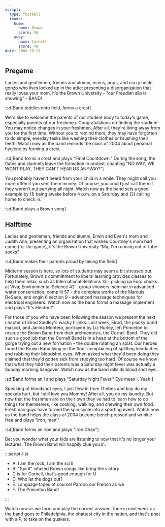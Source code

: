 ```yaml
---
script:
  type: football
  teams:
    home:
      name: Brown
      score: 56
    away:
      name: Cornell
      score: 40
date: 2000-10-21
---
```


## Pregame

Ladies and gentlemen, friends and alumni, moms, pops, and crazy uncle gonzo who lives locked up in the attic; presenting a disorganization that really loves your mom, it's the Brown University - "our Freudian slip is showing" - BAND!

:sd[Band toddles onto field, forms a crest]

We'd like to welcome the parents of our student body to today's game, especially parents of our freshmen. Congratulations on finding the stadium! You may notice changes in your freshmen. After all, they're living away from you for the first time. Without you to remind them, they may have forgotten to do simple, everday tasks like washing their clothes or brushing their teeth. Watch now as the band reminds the class of 2004 about personal hygiene by forming a crest.

:sd[Band forms a crest and plays "Final Countdown." During the song, the flutes and clarinets leave the formation in protest, chanting "NO WAY, WE WONT PLAY, THEY CAN'T HEAR US ANYWAY!"]

You probably haven't heard from your child in a while. They might call you more often if you sent them money. Of course, you could just call them if they weren't out partying all night. Watch now as the band sets a good example by (1) being awake before 4 p.m. on a Saturday and (2) calling home to check in.

:sd[Band plays a Brown song]

## Halftime

Ladies and gentlemen, friends and alumni, Erwin and Evan's mom and Judith Ann, presenting an organization that wishes Courtney's mom had come (for the game), it's the Brown University "Ma, I'm running out of tube socks"

:sd[Band makes their parents proud by taking the field]

Midterm season is here, so lots of students may seem a bit stressed out. Fortunately, Brown's committment to liberal learning provides classes to help them relax, such as International Relations 13 - picking up Euro chicks at Viva; Environmental Science 42 - group showers: seminar in advanced water conservation; comp lit 57 - the complete works of the Marquis DeSade; and engin 6 section 9 - advanced massage techniques for electrical engineers. Watch now as the band forms a massage implement and plays "It's Electric!"

For those of you who have been following the season we present the next chapter of Elrod Snidley's wacky hijinks. Last week, Elrod, the plucky band mascot, and Janina Montero, portrayed by Liz Hurley, left Princeton to rescue the Brown Band from their archnemesis, the Cornell Band. They did such a good job that the Cornell Band is in a heap at the bottom of the gorge trying out a new formation - the double rotating ah splat. Our heroes found the Brown Band lying on the floor complaining of splitting headaches and rubbing their bloodshot eyes. When asked what they'd been doing they claimed that they'd gotten sick from studying too hard. Of course we know that what they told their parents was a Saturday night fever was actually a Sunday morning hangover. Watch now as the band rolls its blood shot eye.

:sd[Band forms an I and plays "Saturday Night Fever." Eye mean I. Yeah.]

Speaking of bloodshot eyes, I just flew in from Thebes and boy do my sockets hurt, but I still love you Mommy! After all, you do my laundry. But now that the freshmen are on their own they've had to learn how to do things for themselves, like cooking, walking, and chewing their own food. Freshman guys have turned the spin cycle into a sporting event. Watch now as the band helps the class of 2004 become bench pressed and wrinkle free and plays "iron, man!"

:sd[Band forms an iron and plays "Iron Chan"]

Bet you wonder what your kids are listening to now that it's no longer your lectures. The Brown Band will happily clue you in.

:::script-list

- A. I am the rock, I am the sci li
- B. "Spirit" infused Brown songs like bring the victory
- C is for Cornell, that's good enough for U
- D. Who let the dogs out?
- E. Language tapes of course! Pardon our French as we
- F. The Princeton Band!

:::

Watch now as we form and play the correct answer. Tune in next week as the band goes to Philadelphia, the phattest city in the nation, and that's phat with a P, to take on the quakers.
